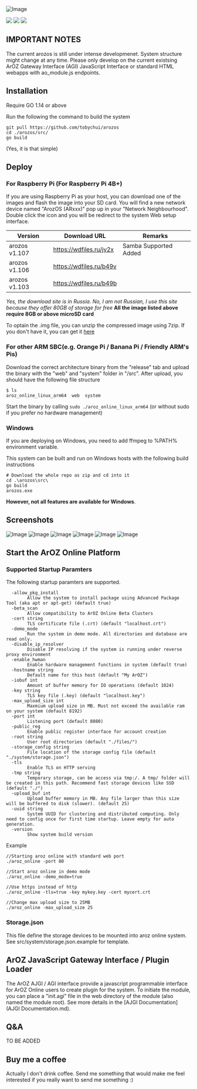 ![Image](img/banner.png?raw=true)

<img src="https://img.shields.io/badge/License-Open%20Source-blue"> <img src="https://img.shields.io/badge/Device-Raspberry%20Pi%203B%2B%20%2F%204B-red"> <img src="https://img.shields.io/badge/Made%20In%20Hong%20Kong-香港開發-blueviolet">

## IMPORTANT NOTES
The current arozos is still under intense developmenet. System structure might change at any time. Please only develop on the current existsing ArOZ Gateway Interface (AGI) JavaScript Interface or standard HTML webapps with ao_module.js endpoints.

## Installation
Require GO 1.14 or above

Run the following the command to build the system

```
git pull https://github.com/tobychui/arozos
cd ./arozos/src/
go build
```
(Yes, it is that simple)

## Deploy
### For Raspberry Pi (For Raspberry Pi 4B+)
If you are using Raspberry Pi as your host, you can download one of the images and flash the image into your SD card. You will find a new network device named "ArozOS (ARxxx)" pop up in your "Network Neighbourhood". Double click the icon and you will be redirect to the system Web setup interface.

|Version|Download URL|Remarks|
|---|---|---|
|arozos v1.107|https://wdfiles.ru/jv2x|Samba Supported Added|
|arozos v1.106|https://wdfiles.ru/b49v||
|arozos v1.103|https://wdfiles.ru/b49b||

*Yes, the download site is in Russia. No, I am not Russian, I use this site because they offer 80GB of storage for free*
**All the image listed above require 8GB or above microSD card**

To optain the .img file, you can unzip the compressed image using 7zip. If you don't have it, you can get it [here](https://www.7-zip.org/download.html)

### For other ARM SBC(e.g. Orange Pi / Banana Pi / Friendly ARM's Pis)
Download the correct architecture binary from the "release" tab and upload the binary with the "web" and "system" folder in "/src".
After upload, you should have the following file structure

```
$ ls
aroz_online_linux_arm64  web  system
```

Start the binary by calling ``` sudo ./aroz_online_linux_arm64 ``` (or without sudo if you prefer no hardware management)

### Windows
If you are deploying on Windows, you need to add ffmpeg to %PATH% environment variable.

This system can be built and run on Windows hosts with the following build instructions
```
# Download the whole repo as zip and cd into it
cd .\arozos\src\
go build
arozos.exe
```
**However, not all features are available for Windows**. 



## Screenshots
![Image](img/screenshots/1.png?raw=true)
![Image](img/screenshots/2.png?raw=true)
![Image](img/screenshots/3.png?raw=true)
![Image](img/screenshots/4.png?raw=true)
![Image](img/screenshots/5.png?raw=true)
![Image](img/screenshots/6.png?raw=true)

## Start the ArOZ Online Platform

### Supported Startup Paramters
The following startup paramters are supported.
```
  -allow_pkg_install
        Allow the system to install package using Advanced Package Tool (aka apt or apt-get) (default true)
  -beta_scan
        Allow compatibility to ArOZ Online Beta Clusters
  -cert string
        TLS certificate file (.crt) (default "localhost.crt")
  -demo_mode
        Run the system in demo mode. All directories and database are read only.
  -disable_ip_resolver
        Disable IP resolving if the system is running under reverse proxy environment
  -enable_hwman
        Enable hardware management functions in system (default true)
  -hostname string
        Default name for this host (default "My ArOZ")
  -iobuf int
        Amount of buffer memory for IO operations (default 1024)
  -key string
        TLS key file (.key) (default "localhost.key")
  -max_upload_size int
        Maxmium upload size in MB. Must not exceed the available ram on your system (default 8192)
  -port int
        Listening port (default 8080)
  -public_reg
        Enable public register interface for account creation
  -root string
        User root directories (default "./files/")
  -storage_config string
        File location of the storage config file (default "./system/storage.json")
  -tls
        Enable TLS on HTTP serving
  -tmp string
        Temporary storage, can be access via tmp:/. A tmp/ folder will be created in this path. Recommend fast storage devices like SSD (default "./")
  -upload_buf int
        Upload buffer memory in MB. Any file larger than this size will be buffered to disk (slower). (default 25)
  -uuid string
        System UUID for clustering and distributed computing. Only need to config once for first time startup. Leave empty for auto generation.
  -version
        Show system build version
```

Example
```
//Starting aroz online with standard web port
./aroz_online -port 80

//Start aroz online in demo mode
./aroz_online -demo_mode=true

//Use https instead of http 
./aroz_online -tls=true -key mykey.key -cert mycert.crt

//Change max upload size to 25MB
./aroz_online -max_upload_size 25

```

### Storage.json
This file define the storage devices to be mounted into aroz online system. See src/system/storage.json.example for template.


## ArOZ JavaScript Gateway Interface / Plugin Loader
The ArOZ AJGI / AGI interface provide a javascript programmable interface for ArOZ Online users to create 
plugin for the system. To initiate the module, you can place a "init.agi" file in the web directory of the module
(also named the module root). See more details in the [AJGI Documentation](AJGI Documentation.md).


## Q&A
TO BE ADDED

## Buy me a coffee
Actually I don't drink coffee.
Send me something that would make me feel interested if you really want to send me something :)
